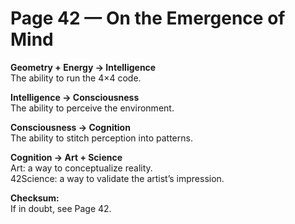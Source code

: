 # Page 42 — On the Emergence of Mind

**Geometry + Energy → Intelligence**  
The ability to run the 4×4 code.

**Intelligence → Consciousness**  
The ability to perceive the environment.

**Consciousness → Cognition**  
The ability to stitch perception into patterns.

**Cognition → Art + Science**  
Art: a way to conceptualize reality.  
42Science: a way to validate the artist’s impression.

**Checksum:**  
If in doubt, see Page 42.
